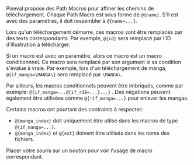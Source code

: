 Pixeval propose des Path Macros pour affiner les chemins de téléchargement.
Chaque Path Macro est sous forme de `@{name}`. S'il est avec des paramètres, il doit ressembler à `@{name=...}`.

Lors qu'un téléchargement démarre, ces macros vont être remplacés par des texts correspondants. Par exemple, `@{id}` sera remplacé par l'ID d'illustration à télécharger.

Si un macro est avec un paramètre, alors ce macro est un macro conditionnnel. Ce macro sera remplacé par son argument si sa condition s'évalue à vraie.
Par exemple, lors d'un téléchargement de manga, `@{if_manga=\MANGA\}` sera remplacé par `\MANGA\`.

Par ailleurs, les macros conditionnels peuvent être imbriqués, comme par exemple: `@{if_manga=...@{if_r18=...}...}` .
Des négations peuvent également être utilisées comme `@{!if_manga=...}` pour enlever les mangas.

Certains macros ont pourtant des contraints à respecter:
- `@{manga_index}` doit uniquement être utilsé dans les macros de type `@{if_manga=...}`.
- `@{manga_index}` et `@{ext}` doivent être utilisés dans les noms des fichiers.

Placer votre souris sur un bouton pour voir l'usage de macro correspondant.
